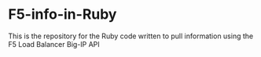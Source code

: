 # F5-info-in-Ruby
This is the repository for the Ruby code written to pull information using the F5 Load Balancer Big-IP API
